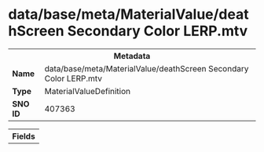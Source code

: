 <h1>data/base/meta/MaterialValue/deathScreen Secondary Color LERP.mtv</h1><table><tr><th colspan="100%">Metadata</th></tr><tr><td><b>Name</b></td><td>data/base/meta/MaterialValue/deathScreen Secondary Color LERP.mtv</td></tr><tr><td><b>Type</b></td><td>MaterialValueDefinition</td></tr><tr><td><b>SNO ID</b></td><td>407363</td></tr></table>

<table><tr><th colspan="100%">Fields</th></tr></table>

